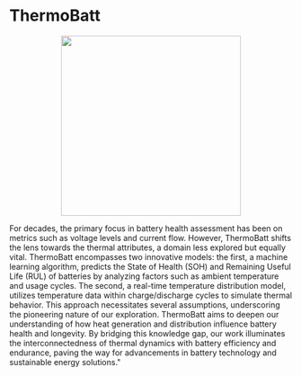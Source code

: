 # ThermoBatt
<p align="center">
  <img src="https://github.com/Epic2017/ThermoBatt/assets/27567103/1b271952-40f4-490c-87cd-f43c741dd8ff)https://github.com/Epic2017/ThermoBatt/assets/27567103/1b271952-40f4-490c-87cd-f43c741dd8ff" width="320" height="320">
</p>
For decades, the primary focus in battery health assessment has been on metrics such as voltage levels and current flow. However, ThermoBatt shifts the lens towards the thermal attributes, a domain less explored but equally vital. ThermoBatt encompasses two innovative models: the first, a machine learning algorithm, predicts the State of Health (SOH) and Remaining Useful Life (RUL) of batteries by analyzing factors such as ambient temperature and usage cycles. The second, a real-time temperature distribution model, utilizes temperature data within charge/discharge cycles to simulate thermal behavior. This approach necessitates several assumptions, underscoring the pioneering nature of our exploration. ThermoBatt aims to deepen our understanding of how heat generation and distribution influence battery health and longevity. By bridging this knowledge gap, our work illuminates the interconnectedness of thermal dynamics with battery efficiency and endurance, paving the way for advancements in battery technology and sustainable energy solutions."

